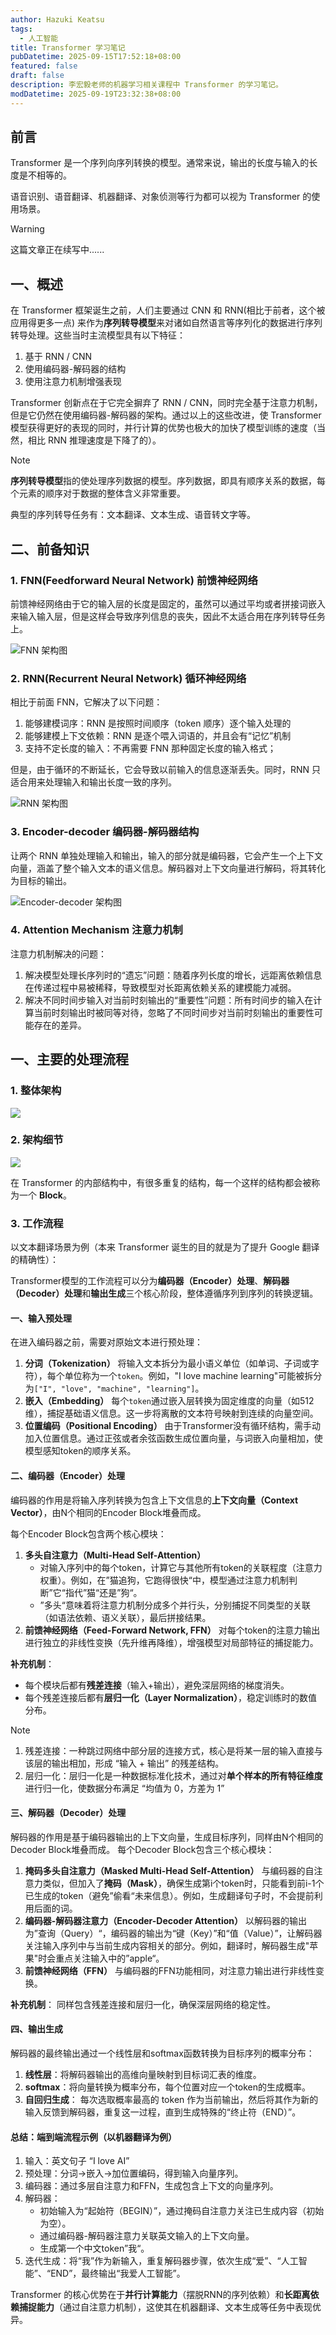```yaml
---
author: Hazuki Keatsu
tags:
  - 人工智能
title: Transformer 学习笔记
pubDatetime: 2025-09-15T17:52:18+08:00
featured: false
draft: false
description: 李宏毅老师的机器学习相关课程中 Transformer 的学习笔记。
modDatetime: 2025-09-19T23:32:38+08:00
---
```

## 前言

Transformer 是一个序列向序列转换的模型。通常来说，输出的长度与输入的长度是不相等的。

语音识别、语音翻译、机器翻译、对象侦测等行为都可以视为 Transformer 的使用场景。

> [!WARNING]
> 这篇文章正在续写中......

## 一、概述

在 Transformer 框架诞生之前，人们主要通过 CNN 和 RNN(相比于前者，这个被应用得更多一点) 来作为**序列转导模型**来对诸如自然语言等序列化的数据进行序列转导处理。这些当时主流模型具有以下特征：
1. 基于 RNN / CNN
2. 使用编码器-解码器的结构
3. 使用注意力机制增强表现

Transformer 创新点在于它完全摒弃了 RNN / CNN，同时完全基于注意力机制，但是它仍然在使用编码器-解码器的架构。通过以上的这些改进，使 Transformer 模型获得更好的表现的同时，并行计算的优势也极大的加快了模型训练的速度（当然，相比 RNN 推理速度是下降了的）。

> [!NOTE]
> **序列转导模型**指的使处理序列数据的模型。序列数据，即具有顺序关系的数据，每个元素的顺序对于数据的整体含义非常重要。
> 
> 典型的序列转导任务有：文本翻译、文本生成、语音转文字等。

## 二、前备知识

### 1. FNN(Feedforward Neural Network) 前馈神经网络

前馈神经网络由于它的输入层的长度是固定的，虽然可以通过平均或者拼接词嵌入来输入输入层，但是这样会导致序列信息的丧失，因此不太适合用在序列转导任务上。

![FNN 架构图](/blog-assets/FNN.svg)

### 2. RNN(Recurrent Neural Network) 循环神经网络

相比于前面 FNN，它解决了以下问题：

1. 能够建模词序：RNN 是按照时间顺序（token 顺序）逐个输入处理的
2. 能够建模上下文依赖：RNN 是逐个喂入词语的，并且会有“记忆”机制
3. 支持不定长度的输入：不再需要 FNN 那种固定长度的输入格式；

但是，由于循环的不断延长，它会导致以前输入的信息逐渐丢失。同时，RNN 只适合用来处理输入和输出长度一致的序列。

![RNN 架构图](/blog-assets/RNN.svg)

### 3. Encoder-decoder 编码器-解码器结构

让两个 RNN 单独处理输入和输出，输入的部分就是编码器，它会产生一个上下文向量，涵盖了整个输入文本的语义信息。解码器对上下文向量进行解码，将其转化为目标的输出。

![Encoder-decoder 架构图](/blog-assets/Encoder-decoder.svg)

### 4. Attention Mechanism 注意力机制

注意力机制解决的问题：
1. 解决模型处理长序列时的“遗忘”问题：随着序列长度的增长，远距离依赖信息在传递过程中易被稀释，导致模型对长距离依赖关系的建模能力减弱。
2. 解决不同时间步输入对当前时刻输出的“重要性”问题：所有时间步的输入在计算当前时刻输出时被同等对待，忽略了不同时间步对当前时刻输出的重要性可能存在的差异。



## 一、主要的处理流程

### 1. 整体架构

![](/blog-assets/transformer-overview-structure.svg)

### 2. 架构细节

![](/blog-assets/ModalNet-21.png)

在 Transformer 的内部结构中，有很多重复的结构，每一个这样的结构都会被称为一个 **Block**。

### 3. 工作流程

以文本翻译场景为例（本来 Transformer 诞生的目的就是为了提升 Google 翻译的精确性）：

Transformer模型的工作流程可以分为**编码器（Encoder）处理**、**解码器（Decoder）处理**和**输出生成**三个核心阶段，整体遵循序列到序列的转换逻辑。
#### 一、输入预处理

在进入编码器之前，需要对原始文本进行预处理： 

1. **分词（Tokenization）** 将输入文本拆分为最小语义单位（如单词、子词或字符），每个单位称为一个`token`。例如，"I love machine learning"可能被拆分为`["I", "love", "machine", "learning"]`。 
2. **嵌入（Embedding）** 每个`token`通过嵌入层转换为固定维度的向量（如512维），捕捉基础语义信息。这一步将离散的文本符号映射到连续的向量空间。 
3. **位置编码（Positional Encoding）** 由于Transformer没有循环结构，需手动加入位置信息。通过正弦或者余弦函数生成位置向量，与词嵌入向量相加，使模型感知token的顺序关系。 

#### 二、编码器（Encoder）处理

编码器的作用是将输入序列转换为包含上下文信息的**上下文向量（Context Vector）**，由N个相同的Encoder Block堆叠而成。

每个Encoder Block包含两个核心模块： 
1. **多头自注意力（Multi-Head Self-Attention）** 
	- 对输入序列中的每个token，计算它与其他所有token的关联程度（注意力权重）。例如，在”猫追狗，它跑得很快“中，模型通过注意力机制判断”它“指代”猫“还是”狗“。
	- ”多头“意味着将注意力机制分成多个并行头，分别捕捉不同类型的关联（如语法依赖、语义关联），最后拼接结果。 
2. **前馈神经网络（Feed-Forward Network, FFN）** 对每个token的注意力输出进行独立的非线性变换（先升维再降维），增强模型对局部特征的捕捉能力。

**补充机制**： 
- 每个模块后都有**残差连接**（输入+输出），避免深层网络的梯度消失。 
- 每个残差连接后都有**层归一化（Layer Normalization）**，稳定训练时的数值分布。 

> [!NOTE]
> 1. 残差连接：一种跳过网络中部分层的连接方式，核心是将某一层的输入直接与该层的输出相加，形成 “输入 + 输出” 的残差结构。
> 2. 层归一化：层归一化是一种数据标准化技术，通过对**单个样本的所有特征维度**进行归一化，使数据分布满足 “均值为 0，方差为 1”

#### 三、解码器（Decoder）处理 

解码器的作用是基于编码器输出的上下文向量，生成目标序列，同样由N个相同的Decoder Block堆叠而成。 
每个Decoder Block包含三个核心模块： 
1. **掩码多头自注意力（Masked Multi-Head Self-Attention）** 
	与编码器的自注意力类似，但加入了**掩码（Mask）**，确保生成第i个token时，只能看到前i-1个已生成的token（避免”偷看“未来信息）。例如，生成翻译句子时，不会提前利用后面的词。 
2. **编码器-解码器注意力（Encoder-Decoder Attention）** 
	以解码器的输出为”查询（Query）“，编码器的输出为“键（Key）”和“值（Value）”，让解码器关注输入序列中与当前生成内容相关的部分。例如，翻译时，解码器生成"苹果"时会重点关注输入中的”apple“。
3. **前馈神经网络（FFN）** 与编码器的FFN功能相同，对注意力输出进行非线性变换。 

**补充机制**： 同样包含残差连接和层归一化，确保深层网络的稳定性。

#### 四、输出生成 

解码器的最终输出通过一个线性层和softmax函数转换为目标序列的概率分布： 

1. **线性层**：将解码器输出的高维向量映射到目标词汇表的维度。 
2. **softmax**：将向量转换为概率分布，每个位置对应一个token的生成概率。 
3. **自回归生成**： 每次选取概率最高的 token 作为当前输出，然后将其作为新的输入反馈到解码器，重复这一过程，直到生成特殊的“终止符（END）”。 

#### 总结：端到端流程示例（以机器翻译为例）

1. 输入：英文句子 “I love AI”
2. 预处理：分词→嵌入→加位置编码，得到输入向量序列。 
3. 编码器：通过多层自注意力和FFN，生成包含上下文的向量序列。 
4. 解码器： 
	- 初始输入为“起始符（BEGIN）”，通过掩码自注意力关注已生成内容（初始为空）。 
	- 通过编码器-解码器注意力关联英文输入的上下文向量。 
	- 生成第一个中文token”我“。 
5. 迭代生成：将“我”作为新输入，重复解码器步骤，依次生成“爱”、“人工智能”、“END”，最终输出“我爱人工智能”。 

Transformer 的核心优势在于**并行计算能力**（摆脱RNN的序列依赖）和**长距离依赖捕捉能力**（通过自注意力机制），这使其在机器翻译、文本生成等任务中表现优异。

